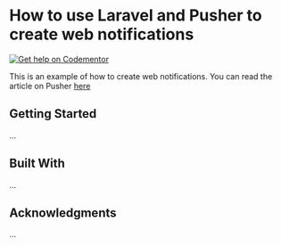 # How to use Laravel and Pusher to create web notifications
[![Get help on Codementor](https://cdn.codementor.io/badges/get_help_github.svg)](https://www.codementor.io/neoighodaro?utm_source=github&utm_medium=button&utm_term=neoighodaro&utm_campaign=github)

This is an example of how to create web notifications. You can read the article on Pusher [here](https://pusher.com/tutorials/web-notifications-laravel-pusher-channels)

## Getting Started

...

## Built With

...

## Acknowledgments

...
